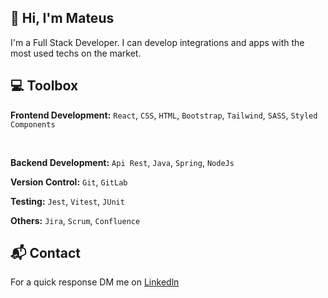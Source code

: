 
<div align="start">
  <h2>👋 Hi, I'm Mateus</h2>
  <p>I'm a Full Stack Developer. I can develop integrations and apps with the most used techs on the market.</p>
  <h2>💻 Toolbox</h2>
  <p><strong>Frontend Development:</strong> <code>React</code>, <code>CSS</code>, <code>HTML</code>, <code>Bootstrap</code>, <code>Tailwind</code>, <code>SASS</code>, <code>Styled Components</code></p><br/>
  <p><strong>Backend Development:</strong> <code>Api Rest</code>, <code>Java</code>, <code>Spring</code>, <code>NodeJs</code></p>
  <p><strong>Version Control:</strong> <code>Git</code>, <code>GitLab</code></p>
  <p><strong>Testing:</strong> <code>Jest</code>, <code>Vitest</code>, <code>JUnit</code></p>
  <p><strong>Others:</strong> <code>Jira</code>, <code>Scrum</code>, <code>Confluence</code></p>
  <h2></img>📬 Contact</h2>
  <p>For a quick response DM me on <a href="https://www.linkedin.com/in/mateus-lima-209b59140/">Linkedln</a></p>
</div>
